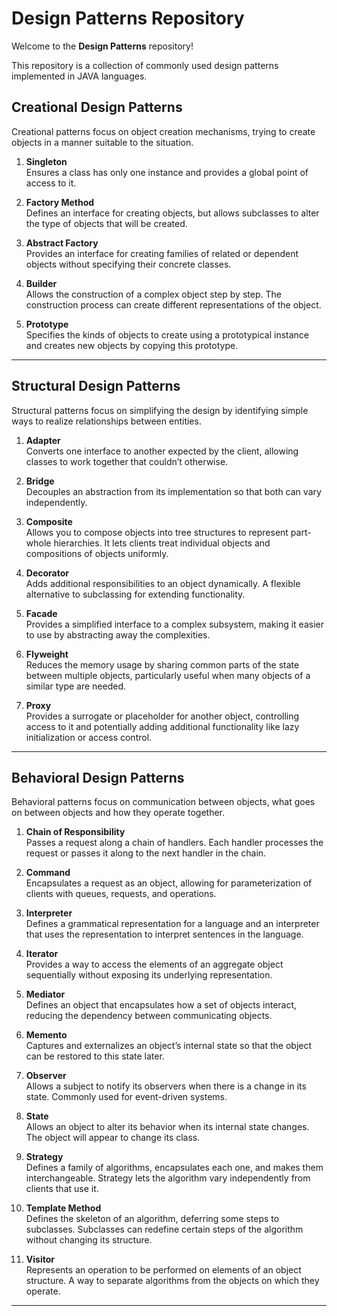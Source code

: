 # Design Patterns Repository

Welcome to the **Design Patterns** repository!

This repository is a collection of commonly used design patterns implemented in JAVA languages.

## Creational Design Patterns
Creational patterns focus on object creation mechanisms, trying to create objects in a manner suitable to the situation.

1. **Singleton**  
   Ensures a class has only one instance and provides a global point of access to it.

2. **Factory Method**  
   Defines an interface for creating objects, but allows subclasses to alter the type of objects that will be created.

3. **Abstract Factory**  
   Provides an interface for creating families of related or dependent objects without specifying their concrete classes.

4. **Builder**  
   Allows the construction of a complex object step by step. The construction process can create different representations of the object.

5. **Prototype**  
   Specifies the kinds of objects to create using a prototypical instance and creates new objects by copying this prototype.

---

## Structural Design Patterns
Structural patterns focus on simplifying the design by identifying simple ways to realize relationships between entities.

1. **Adapter**  
   Converts one interface to another expected by the client, allowing classes to work together that couldn’t otherwise.

2. **Bridge**  
   Decouples an abstraction from its implementation so that both can vary independently.

3. **Composite**  
   Allows you to compose objects into tree structures to represent part-whole hierarchies. It lets clients treat individual objects and compositions of objects uniformly.

4. **Decorator**  
   Adds additional responsibilities to an object dynamically. A flexible alternative to subclassing for extending functionality.

5. **Facade**  
   Provides a simplified interface to a complex subsystem, making it easier to use by abstracting away the complexities.

6. **Flyweight**  
   Reduces the memory usage by sharing common parts of the state between multiple objects, particularly useful when many objects of a similar type are needed.

7. **Proxy**  
   Provides a surrogate or placeholder for another object, controlling access to it and potentially adding additional functionality like lazy initialization or access control.

---

## Behavioral Design Patterns
Behavioral patterns focus on communication between objects, what goes on between objects and how they operate together.

1. **Chain of Responsibility**  
   Passes a request along a chain of handlers. Each handler processes the request or passes it along to the next handler in the chain.

2. **Command**  
   Encapsulates a request as an object, allowing for parameterization of clients with queues, requests, and operations.

3. **Interpreter**  
   Defines a grammatical representation for a language and an interpreter that uses the representation to interpret sentences in the language.

4. **Iterator**  
   Provides a way to access the elements of an aggregate object sequentially without exposing its underlying representation.

5. **Mediator**  
   Defines an object that encapsulates how a set of objects interact, reducing the dependency between communicating objects.

6. **Memento**  
   Captures and externalizes an object’s internal state so that the object can be restored to this state later.

7. **Observer**  
   Allows a subject to notify its observers when there is a change in its state. Commonly used for event-driven systems.

8. **State**  
   Allows an object to alter its behavior when its internal state changes. The object will appear to change its class.

9. **Strategy**  
   Defines a family of algorithms, encapsulates each one, and makes them interchangeable. Strategy lets the algorithm vary independently from clients that use it.

10. **Template Method**  
    Defines the skeleton of an algorithm, deferring some steps to subclasses. Subclasses can redefine certain steps of the algorithm without changing its structure.

11. **Visitor**  
    Represents an operation to be performed on elements of an object structure. A way to separate algorithms from the objects on which they operate.

---
